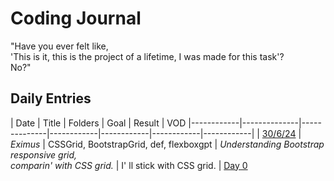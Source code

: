 # Coding Journal
"Have you ever felt like, <br/> 'This is it, this is the project of a lifetime, I was made for this task'?<br/>
No?"

## Daily Entries

| Date       | Title | Folders | Goal | Result | VOD
|------------|--------------|--------------|------------|------------|------------|------------|
| [30/6/24](URL)     | *Eximus* | CSSGrid, BootstrapGrid, def, flexboxgpt  | *Understanding Bootstrap responsive grid, <br/> comparin' with CSS grid.* | I' ll stick with CSS grid. | [Day 0](https://youtu.be/00I0gwTUBEk)
